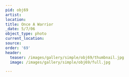 ```yaml
---
pid: obj69
artist:
location:
title: Once A Warrior
_date: 5/7/06
object_type: photo
current_location:
source:
order: '69'
header:
  teaser: /images/gallery/simple/obj69/thumbnail.jpg
  image: /images/gallery/simple/obj69/full.jpg

---
```

